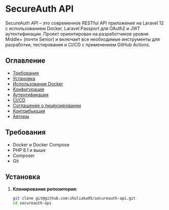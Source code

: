 # SecureAuth API

SecureAuth API – это современное RESTful API приложение на Laravel 12 с использованием Docker, Laravel Passport для OAuth2 и JWT аутентификации. Проект ориентирован на разработчиков уровня Middle+ (почти Senior) и включает все необходимые инструменты для разработки, тестирования и CI/CD с применением GitHub Actions.

## Оглавление
- [Требования](#требования)
- [Установка](#установка)
- [Использование Docker](#использование-docker)
- [Конфигурация](#конфигурация)
- [Аутентификация](#аутентификация)
- [CI/CD](#cicd)
- [Соглашение о лицензировании](#лицензия)
- [Контрибьюция](#контрибьюция)
- [Авторы](#авторы)

## Требования
- Docker и Docker Compose
- PHP 8.1 и выше
- Composer
- Git

## Установка
1. **Клонирование репозитория:**
   ```bash
   git clone git@github.com:shuliaka95/secureauth-api.git
   cd secureauth-api
